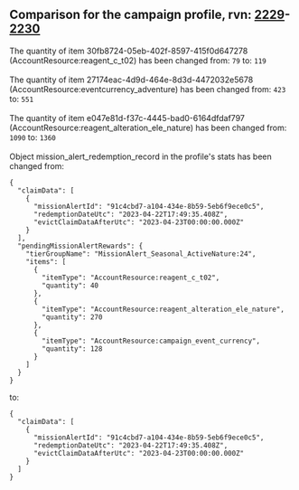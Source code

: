 ## Comparison for the campaign profile, rvn: [2229](https://github.com/PRO100KatYT/FortniteProfileRevisions/tree/main/profiles/campaign/2229%20campaign.json)-[2230](https://github.com/PRO100KatYT/FortniteProfileRevisions/tree/main/profiles/campaign/2230%20campaign.json)

The quantity of item 30fb8724-05eb-402f-8597-415f0d647278 (AccountResource:reagent_c_t02) has been changed from: `79` to: `119`
<br><br>
The quantity of item 27174eac-4d9d-464e-8d3d-4472032e5678 (AccountResource:eventcurrency_adventure) has been changed from: `423` to: `551`
<br><br>
The quantity of item e047e81d-f37c-4445-bad0-6164dfdaf797 (AccountResource:reagent_alteration_ele_nature) has been changed from: `1090` to: `1360`
<br><br>
Object mission_alert_redemption_record in the profile's stats has been changed from:

```
{
  "claimData": [
    {
      "missionAlertId": "91c4cbd7-a104-434e-8b59-5eb6f9ece0c5",
      "redemptionDateUtc": "2023-04-22T17:49:35.408Z",
      "evictClaimDataAfterUtc": "2023-04-23T00:00:00.000Z"
    }
  ],
  "pendingMissionAlertRewards": {
    "tierGroupName": "MissionAlert_Seasonal_ActiveNature:24",
    "items": [
      {
        "itemType": "AccountResource:reagent_c_t02",
        "quantity": 40
      },
      {
        "itemType": "AccountResource:reagent_alteration_ele_nature",
        "quantity": 270
      },
      {
        "itemType": "AccountResource:campaign_event_currency",
        "quantity": 128
      }
    ]
  }
}
```

to:

```
{
  "claimData": [
    {
      "missionAlertId": "91c4cbd7-a104-434e-8b59-5eb6f9ece0c5",
      "redemptionDateUtc": "2023-04-22T17:49:35.408Z",
      "evictClaimDataAfterUtc": "2023-04-23T00:00:00.000Z"
    }
  ]
}
```

<br><br>

